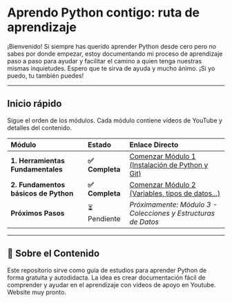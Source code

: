 # Aprendo Python contigo: ruta de aprendizaje

¡Bienvenido! Si siempre has querido aprender Python desde cero pero no sabes por donde empezar, estoy documentando mi proceso de aprendizaje paso a paso para ayudar y facilitar el camino a quien tenga nuestras mismas inquietudes. Espero que te sirva de ayuda y mucho ánimo. ¡Si yo puedo, tu también puedes!

---

## Inicio rápido

Sigue el orden de los módulos. Cada módulo contiene vídeos de YouTube y detalles del contenido.

| Módulo | Estado | Enlace Directo |
| :--- | :--- | :--- |
| **1. Herramientas Fundamentales** | **✅ Completa** | [Comenzar Módulo 1 (Instalación de Python y Git)](docs/modulo1-herramientas-fundamentales.md) |
| **2. Fundamentos básicos de Python** | **✅ Completa** | [Comenzar Módulo 2 (Variables, tipos de datos...)](docs/modulo1-herramientas-fundamentales.md) |
| **Próximos Pasos** | ⏳ Pendiente | *Próximamente: Módulo 3 - Colecciones y Estructuras de Datos* |

---

## 🔗 Sobre el Contenido

Este repositorio sirve como guía de estudios para aprender Python de forma gratuita y autodidacta. La idea es crear documentación fácil de comprender y ayudar en el aprendizaje con vídeos de apoyo en Youtube. Website muy pronto.
